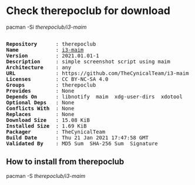 # Check therepoclub for download

pacman -Si *therepoclub/i3-maim*

<div class="highlight"><pre class="highlight"><text>
<b>Repository</b>      : therepoclub
<b>Name</b>            : <a href="../../x86_64/i3-maim-2021.01.01-1-any.pkg.tar.zst">i3-maim</a>
<b>Version</b>         : 2021.01.01-1
<b>Description</b>     : simple screenshot script using maim
<b>Architecture</b>    : any
<b>URL</b>             : https://github.com/TheCynicalTeam/i3-maim
<b>Licenses</b>        : CC BY-NC-SA 4.0
<b>Groups</b>          : therepoclub
<b>Provides</b>        : None
<b>Depends On</b>      : libnotify  maim  xdg-user-dirs  xdotool
<b>Optional Deps</b>   : None
<b>Conflicts With</b>  : None
<b>Replaces</b>        : None
<b>Download Size</b>   : 15.08 KiB
<b>Installed Size</b>  : 1.69 KiB
<b>Packager</b>        : TheCynicalTeam <wayne6324@gmail.com>
<b>Build Date</b>      : Thu 21 Jan 2021 17:47:58 GMT
<b>Validated By</b>    : MD5 Sum  SHA-256 Sum  Signature
</text></pre></div>

## How to install from therepoclub

pacman -S *therepoclub/i3-maim*
